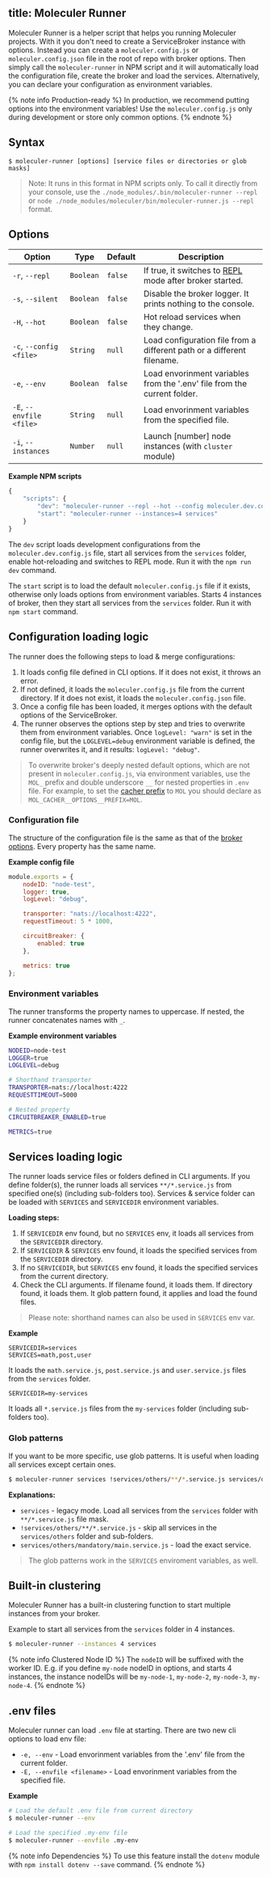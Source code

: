 ## title: Moleculer Runner

Moleculer Runner is a helper script that helps you running Moleculer projects. With it you don't need to create a ServiceBroker instance with options. Instead you can create a `moleculer.config.js` or `moleculer.config.json` file in the root of repo with broker options. Then simply call the `moleculer-runner` in NPM script and it will automatically load the configuration file, create the broker and load the services. Alternatively, you can declare your configuration as environment variables.

{% note info Production-ready %} In production, we recommend putting options into the environment variables! Use the `moleculer.config.js` only during development or store only common options. {% endnote %}

## Syntax

    $ moleculer-runner [options] [service files or directories or glob masks]
    

> Note: It runs in this format in NPM scripts only. To call it directly from your console, use the `./node_modules/.bin/moleculer-runner --repl` or `node ./node_modules/moleculer/bin/moleculer-runner.js --repl` format.

## Options

| Option                         | Type      | Default | Description                                                                    |
| ------------------------------ | --------- | ------- | ------------------------------------------------------------------------------ |
| `-r`, `--repl`                 | `Boolean` | `false` | If true, it switches to [REPL](moleculer-repl.html) mode after broker started. |
| `-s`, `--silent`               | `Boolean` | `false` | Disable the broker logger. It prints nothing to the console.                   |
| `-H`, `--hot`                  | `Boolean` | `false` | Hot reload services when they change.                                          |
| `-c`, `--config <file>`  | `String`  | `null`  | Load configuration file from a different path or a different filename.         |
| `-e`, `--env`                  | `Boolean` | `false` | Load envorinment variables from the '.env' file from the current folder.       |
| `-E`, `--envfile <file>` | `String`  | `null`  | Load envorinment variables from the specified file.                            |
| `-i`, `--instances`            | `Number`  | `null`  | Launch [number] node instances (with `cluster` module)                         |


**Example NPM scripts**

```js
{
    "scripts": {
        "dev": "moleculer-runner --repl --hot --config moleculer.dev.config.js services",
        "start": "moleculer-runner --instances=4 services"
    }
}
```

The `dev` script loads development configurations from the `moleculer.dev.config.js` file, start all services from the `services` folder, enable hot-reloading and switches to REPL mode. Run it with the `npm run dev` command.

The `start` script is to load the default `moleculer.config.js` file if it exists, otherwise only loads options from environment variables. Starts 4 instances of broker, then they start all services from the `services` folder. Run it with `npm start` command.

## Configuration loading logic

The runner does the following steps to load & merge configurations:

1. It loads config file defined in CLI options. If it does not exist, it throws an error.
2. If not defined, it loads the `moleculer.config.js` file from the current directory. If it does not exist, it loads the `moleculer.config.json` file.
3. Once a config file has been loaded, it merges options with the default options of the ServiceBroker.
4. The runner observes the options step by step and tries to overwrite them from environment variables. Once `logLevel: "warn"` is set in the config file, but the `LOGLEVEL=debug` environment variable is defined, the runner overwrites it, and it results: `logLevel: "debug"`.

> To overwrite broker's deeply nested default options, which are not present in `moleculer.config.js`, via environment variables, use the `MOL_` prefix and double underscore `__` for nested properties in `.env` file. For example, to set the [cacher prefix](caching.html#Built-in-cachers) to `MOL` you should declare as `MOL_CACHER__OPTIONS__PREFIX=MOL`.

### Configuration file

The structure of the configuration file is the same as that of the [broker options](broker.html#Broker-options). Every property has the same name.

**Example config file**

```js
module.exports = {
    nodeID: "node-test",
    logger: true,
    logLevel: "debug",

    transporter: "nats://localhost:4222",
    requestTimeout: 5 * 1000,

    circuitBreaker: {
        enabled: true
    },

    metrics: true
};
```

### Environment variables

The runner transforms the property names to uppercase. If nested, the runner concatenates names with `_`.

**Example environment variables**

```bash
NODEID=node-test
LOGGER=true
LOGLEVEL=debug

# Shorthand transporter
TRANSPORTER=nats://localhost:4222
REQUESTTIMEOUT=5000

# Nested property
CIRCUITBREAKER_ENABLED=true

METRICS=true
```

## Services loading logic

The runner loads service files or folders defined in CLI arguments. If you define folder(s), the runner loads all services `**/*.service.js` from specified one(s) (including sub-folders too). Services & service folder can be loaded with `SERVICES` and `SERVICEDIR` environment variables.

**Loading steps:**

1. If `SERVICEDIR` env found, but no `SERVICES` env, it loads all services from the `SERVICEDIR` directory.
2. If `SERVICEDIR` & `SERVICES` env found, it loads the specified services from the `SERVICEDIR` directory.
3. If no `SERVICEDIR`, but `SERVICES` env found, it loads the specified services from the current directory.
4. Check the CLI arguments. If filename found, it loads them. If directory found, it loads them. It glob pattern found, it applies and load the found files.

> Please note: shorthand names can also be used in `SERVICES` env var.

**Example**

    SERVICEDIR=services
    SERVICES=math,post,user
    

It loads the `math.service.js`, `post.service.js` and `user.service.js` files from the `services` folder.

    SERVICEDIR=my-services
    

It loads all `*.service.js` files from the `my-services` folder (including sub-folders too).

### Glob patterns

If you want to be more specific, use glob patterns. It is useful when loading all services except certain ones.

```bash
$ moleculer-runner services !services/others/**/*.service.js services/others/mandatory/main.service.js
```

**Explanations:**

- `services` - legacy mode. Load all services from the `services` folder with `**/*.service.js` file mask.
- `!services/others/**/*.service.js` - skip all services in the `services/others` folder and sub-folders.
- `services/others/mandatory/main.service.js` - load the exact service.

> The glob patterns work in the `SERVICES` enviroment variables, as well.

## Built-in clustering

Moleculer Runner has a built-in clustering function to start multiple instances from your broker.

Example to start all services from the `services` folder in 4 instances.

```bash
$ moleculer-runner --instances 4 services
```

{% note info Clustered Node ID %} The `nodeID` will be suffixed with the worker ID. E.g. if you define `my-node` nodeID in options, and starts 4 instances, the instance nodeIDs will be `my-node-1`, `my-node-2`, `my-node-3`, `my-node-4`. {% endnote %}

## .env files

Moleculer runner can load `.env` file at starting. There are two new cli options to load env file:

* `-e, --env` - Load envorinment variables from the '.env' file from the current folder.
* `-E, --envfile <filename>` - Load envorinment variables from the specified file.

**Example**

```sh
# Load the default .env file from current directory
$ moleculer-runner --env

# Load the specified .my-env file
$ moleculer-runner --envfile .my-env
```

{% note info Dependencies %} To use this feature install the `dotenv` module with `npm install dotenv --save` command. {% endnote %}